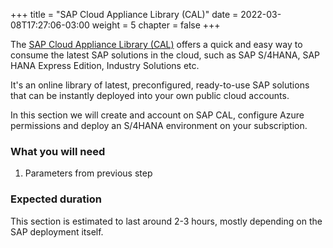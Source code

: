 +++
title = "SAP Cloud Appliance Library (CAL)"
date = 2022-03-08T17:27:06-03:00
weight = 5
chapter = false
+++

The [SAP Cloud Appliance Library (CAL)](https://cal.sap.com/) offers a quick and easy way to consume the latest SAP solutions in the cloud, such as SAP S/4HANA, SAP HANA Express Edition, Industry Solutions etc.

It's an online library of latest, preconfigured, ready-to-use SAP solutions that can be instantly deployed into your own public cloud accounts.

In this section we will create and account on SAP CAL, configure Azure permissions and deploy an S/4HANA environment on your subscription. 

### What you will need

1. Parameters from previous step 

### Expected duration

This section is estimated to last around 2-3 hours, mostly depending on the SAP deployment itself. 

